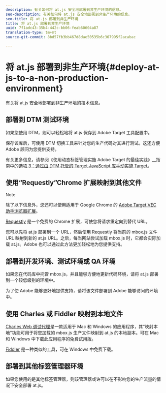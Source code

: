 ```yaml
---
description: 有关如何将 at.js 安全地部署到非生产环境的信息。
seo-description: 有关如何将 at.js 安全地部署到非生产环境的信息。
seo-title: 将 at.js 部署到非生产环境
title: 将 at.js 部署到非生产环境
uuid: 7f1adc43-35b4-442c-bb06-feab60604a87
translation-type: tm+mt
source-git-commit: 8bd57fb3bb467d8dae50535b6c367995f2acabac

---
```



# 将 at.js 部署到非生产环境{#deploy-at-js-to-a-non-production-environment}

有关将 at.js 安全地部署到非生产环境的技术信息。

## 部署到 DTM 测试环境

如果您使用 DTM，则可以轻松地将 at.js 保存到 Adobe Target 工具配置中。

保存该库后，可使用 DTM 切换工具来针对您的生产代码对其进行测试。这还方便 Adobe 顾问为您提供支持。

有关更多信息，请参阅《使用动态标签管理实施 Adobe Target 的最佳实践》__&#x200B;指南中的[选项 3：通过由 DTM 托管的 Target JavaScript 库手动实施 Target](https://marketing.adobe.com/resources/help/en_US/dtm/target/t_implementing-target-manually-js-hosted-dtm.html)。

## 使用“Requestly”Chrome 扩展映射到其他文件

>[!NOTE]
>
>除了以下信息外，您还可以使用适用于 Google Chrome 的 [Adobe Target VEC 助手浏览器扩展](/help/c-experiences/c-visual-experience-composer/r-troubleshoot-composer/vec-helper-browser-extension.md)。

[Requestly](https://chrome.google.com/webstore/detail/requestly/mdnleldcmiljblolnjhpnblkcekpdkpa?hl=en) 是一个免费的 Chrome 扩展，可使您将请求重定向到替代 URL。

您可以先将 at.js 部署到一个 URL，然后使用 Requestly 将当前的 mbox.js 文件 URL 映射到新的 at.js URL。之后，每当网站尝试加载 mbox.js 时，它都会实际加载 at.js。Adobe 也可以通过此方法更加轻松地为您提供支持。

## 部署到开发环境、测试环境或 QA 环境

如果您在代码库中托管 mbox.js，并且能够方便地更新代码环境，请将 at.js 部署到一个较低级别的环境中。

为了使 Adobe 能够更好地提供支持，请将该文件部署到 Adobe 能够访问的环境中。

## 使用 Charles 或 Fiddler 映射到本地文件

[Charles Web 调试代理](https://www.charlesproxy.com/)是一款适用于 Mac 和 Windows 的应用程序，其“映射本地”功能可用于将您加载的 mbox.js 生产文件映射到 at.js 的本地副本。可在 Mac 和 Windows 中下载此应用程序的免费试用版。

[Fiddler](https://www.telerik.com/fiddler) 是一种类似的工具，可在 Windows 中免费下载。

## 部署到其他标签管理器环境

如果您使用的是其他标签管理器，则该管理器或许可以在不影响您的生产流量的情况下安全部署 at.js。